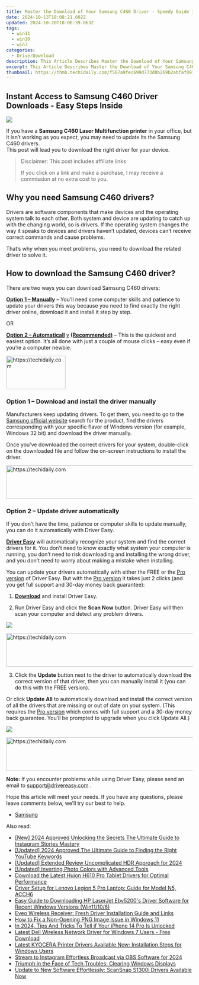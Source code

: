 ```yaml
---
title: Master the Download of Your Samsung C460 Driver - Speedy Guide Inside!
date: 2024-10-13T18:08:21.602Z
updated: 2024-10-20T18:00:39.063Z
tags:
  - win11
  - win10
  - win7
categories:
  - DriverDownload
description: This Article Describes Master the Download of Your Samsung C460 Driver - Speedy Guide Inside!
excerpt: This Article Describes Master the Download of Your Samsung C460 Driver - Speedy Guide Inside!
thumbnail: https://thmb.techidaily.com/f567a9fec699d773d0b269b2abfaf091f129a875a6f111520a97150e50266041.jpg
---
```


## Instant Access to Samsung C460 Driver Downloads - Easy Steps Inside

![](https://images.drivereasy.com/wp-content/uploads/2019/09/460-1024x1024.jpg)

 If you have a **Samsung C460 Laser Multifunction printer** in your office, but it isn’t working as you expect, you may need to update its the Samsung C460 drivers.  
 This post will lead you to download the right driver for your device.

>  Disclaimer: This post includes affiliate links
>
>  If you click on a link and make a purchase, I may receive a commission at no extra cost to you.
>

## Why you need Samsung C460 drivers?

 Drivers are software components that make devices and the operating system talk to each other. Both system and device are updating to catch up with the changing world, so is drivers. If the operating system changes the way it speaks to devices and drivers haven’t updated, devices can’t receive correct commands and cause problems.

 That’s why when you meet problems, you need to download the related driver to solve it.

## How to download the Samsung C460 driver?

There are two ways you can download Samsung C460 drivers:

**[Option 1 – Manually](https://tools.techidaily.com/drivereasy/download/)**  – You’ll need some computer skills and patience to update your drivers this way because you need to find exactly the right driver online, download it and install it step by step.

OR

**[Option 2 – Automaticall](https://tools.techidaily.com/drivereasy/download/)** [y](https://tools.techidaily.com/drivereasy/download/) **[(Recommended)](https://tools.techidaily.com/drivereasy/download/)**  – This is the quickest and easiest option. It’s all done with just a couple of mouse clicks – easy even if you’re a computer newbie.

<!-- affiliate ads begin -->
<a href="https://aligracehair.sjv.io/c/5597632/2135396/19272" target="_top" id="2135396">
  <img src="//a.impactradius-go.com/display-ad/19272-2135396" border="0" alt="https://techidaily.com" width="160" height="90"/>
</a>
<img height="0" width="0" src="https://aligracehair.sjv.io/i/5597632/2135396/19272" style="position:absolute;visibility:hidden;" border="0" />
<!-- affiliate ads end -->

### Option 1 – Download and install the driver manually

 Manufacturers keep updating drivers. To get them, you need to go to the [Samsung official website](https://shop-links.co/link/?exclusive=1&publisher_slug=itechdaily19598&url=https%3A%2F%2Fwww.samsung.com%2Fus%2Fsupport%2F) search for the product, find the drivers corresponding with your specific flavor of Windows version (for example, Windows 32 bit) and download the driver manually.

 Once you’ve downloaded the correct drivers for your system, double-click on the downloaded file and follow the on-screen instructions to install the driver.

<!-- affiliate ads begin -->
<a href="https://appsumo.8odi.net/c/5597632/2111965/7443" target="_top" id="2111965">
  <img src="//a.impactradius-go.com/display-ad/7443-2111965" border="0" alt="https://techidaily.com" width="728" height="90"/>
</a>
<img height="0" width="0" src="https://appsumo.8odi.net/i/5597632/2111965/7443" style="position:absolute;visibility:hidden;" border="0" />
<!-- affiliate ads end -->

### Option 2 – Update driver automatically

 If you don’t have the time, patience or computer skills to update manually, you can do it automatically with Driver Easy.

**[Driver Easy](https://tools.techidaily.com/drivereasy/download/)**  will automatically recognize your system and find the correct drivers for it. You don’t need to know exactly what system your computer is running, you don’t need to risk downloading and installing the wrong driver, and you don’t need to worry about making a mistake when installing.

 You can update your drivers automatically with either the FREE or the [Pro version](https://tools.techidaily.com/drivereasy/download/) of Driver Easy. But with the [Pro version](https://tools.techidaily.com/drivereasy/download/) it takes just 2 clicks (and you get full support and 30-day money back guarantee):

 1) **[Download](https://tools.techidaily.com/drivereasy/download/)**  and install Driver Easy.

 2) Run Driver Easy and click the **Scan Now** button. Driver Easy will then scan your computer and detect any problem drivers.

![](https://images.drivereasy.com/wp-content/uploads/2019/09/amd1-1.jpg)

<!-- affiliate ads begin -->
<a href="https://appsumo.8odi.net/c/5597632/2094428/7443" target="_top" id="2094428">
  <img src="//a.impactradius-go.com/display-ad/7443-2094428" border="0" alt="https://techidaily.com" width="728" height="90"/>
</a>
<img height="0" width="0" src="https://appsumo.8odi.net/i/5597632/2094428/7443" style="position:absolute;visibility:hidden;" border="0" />
<!-- affiliate ads end -->

 3) Click the **Update** button next to the driver to automatically download the correct version of that driver, then you can manually install it (you can do this with the FREE version).

 Or click **Update All** to automatically download and install the correct version of all the drivers that are missing or out of date on your system. (This requires the [Pro version](https://tools.techidaily.com/drivereasy/download/) which comes with full support and a 30-day money back guarantee. You’ll be prompted to upgrade when you click Update All.)

![](https://images.drivereasy.com/wp-content/uploads/2019/09/c460.jpg)

<!-- affiliate ads begin -->
<a href="https://aligracehair.sjv.io/c/5597632/1948954/19272" target="_top" id="1948954">
  <img src="//a.impactradius-go.com/display-ad/19272-1948954" border="0" alt="https://techidaily.com" width="728" height="90"/>
</a>
<img height="0" width="0" src="https://aligracehair.sjv.io/i/5597632/1948954/19272" style="position:absolute;visibility:hidden;" border="0" />
<!-- affiliate ads end -->

**Note:** If you encounter problems while using Driver Easy, please send an email to [support@drivereasy.com](https://tools.techidaily.com/drivereasy/download/) .

 Hope this article will meet your needs. If you have any questions, please leave comments below, we’ll try our best to help.

* [Samsung](https://tools.techidaily.com/drivereasy/download/)

<ins class="adsbygoogle"
     style="display:block"
     data-ad-format="autorelaxed"
     data-ad-client="ca-pub-7571918770474297"
     data-ad-slot="1223367746"></ins>

<ins class="adsbygoogle"
     style="display:block"
     data-ad-client="ca-pub-7571918770474297"
     data-ad-slot="8358498916"
     data-ad-format="auto"
     data-full-width-responsive="true"></ins>

<span class="atpl-alsoreadstyle">Also read:</span>
<div><ul>
<li><a href="https://instagram-clips.techidaily.com/new-2024-approved-unlocking-the-secrets-the-ultimate-guide-to-instagram-stories-mastery/"><u>[New] 2024 Approved Unlocking the Secrets The Ultimate Guide to Instagram Stories Mastery</u></a></li>
<li><a href="https://youtube-web.techidaily.com/ed-2024-approved-the-ultimate-guide-to-finding-the-right-youtube-keywords/"><u>[Updated] 2024 Approved The Ultimate Guide to Finding the Right YouTube Keywords</u></a></li>
<li><a href="https://fox-glue.techidaily.com/updated-extended-review-uncomplicated-hdr-approach-for-2024/"><u>[Updated] Extended Review Uncomplicated HDR Approach for 2024</u></a></li>
<li><a href="https://fox-links.techidaily.com/updated-inverting-photo-colors-with-advanced-tools/"><u>[Updated] Inverting Photo Colors with Advanced Tools</u></a></li>
<li><a href="https://win-amazing.techidaily.com/download-the-latest-huion-h610-pro-tablet-drivers-for-optimal-performance/"><u>Download the Latest Huion H610 Pro Tablet Drivers for Optimal Performance</u></a></li>
<li><a href="https://win-amazing.techidaily.com/driver-setup-for-lenovo-legion-5-pro-laptop-guide-for-model-n5-acch6/"><u>Driver Setup for Lenovo Legion 5 Pro Laptop: Guide for Model N5, ACCH6</u></a></li>
<li><a href="https://win-amazing.techidaily.com/easy-guide-to-downloading-hp-laserjet-ebv5200s-driver-software-for-recent-windows-versions-win11108/"><u>Easy Guide to Downloading HP LaserJet Ebv5200's Driver Software for Recent Windows Versions (Win11/10/8)</u></a></li>
<li><a href="https://win-amazing.techidaily.com/eveo-wireless-receiver-fresh-driver-installation-guide-and-links/"><u>Eveo Wireless Receiver: Fresh Driver Installation Guide and Links</u></a></li>
<li><a href="https://fox-search.techidaily.com/how-to-fix-a-non-opening-png-image-issue-in-windows-11/"><u>How to Fix a Non-Opening PNG Image Issue in Windows 11</u></a></li>
<li><a href="https://sim-unlock.techidaily.com/in-2024-tips-and-tricks-to-tell-if-your-iphone-14-pro-is-unlocked-by-drfone-ios/"><u>In 2024, Tips And Tricks To Tell if Your iPhone 14 Pro Is Unlocked</u></a></li>
<li><a href="https://win-amazing.techidaily.com/latest-dell-wireless-network-driver-for-windows-7-users-free-download/"><u>Latest Dell Wireless Network Driver for Windows 7 Users - Free Download</u></a></li>
<li><a href="https://win-amazing.techidaily.com/latest-kyocera-printer-drivers-available-now-installation-steps-for-windows-users/"><u>Latest KYOCERA Printer Drivers Available Now: Installation Steps for Windows Users</u></a></li>
<li><a href="https://video-screen-grab.techidaily.com/stream-to-instagram-effortless-broadcast-via-obs-software-for-2024/"><u>Stream to Instagram Effortless Broadcast via OBS Software for 2024</u></a></li>
<li><a href="https://win11.techidaily.com/triumph-in-the-face-of-tech-troubles-clearing-windows-displays/"><u>Triumph in the Face of Tech Troubles: Clearing Windows Displays</u></a></li>
<li><a href="https://win-amazing.techidaily.com/update-to-new-software-effortlessly-scansnap-s1300i-drivers-available-now/"><u>Update to New Software Effortlessly: ScanSnap S1300i Drivers Available Now</u></a></li>
</ul></div>

